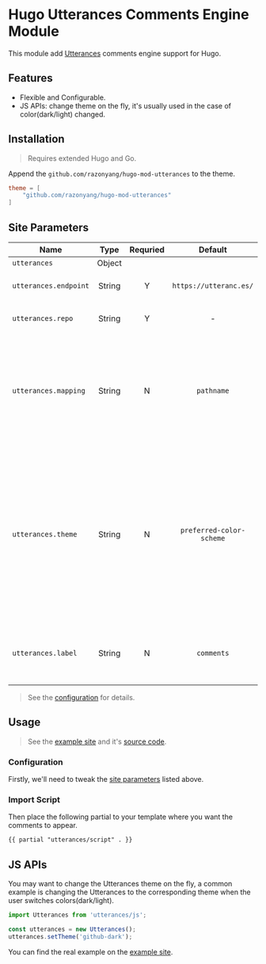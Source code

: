 # Hugo Utterances Comments Engine Module

This module add [Utterances](https://utteranc.es/) comments engine support for Hugo.

## Features

- Flexible and Configurable.
- JS APIs: change theme on the fly, it's usually used in the case of color(dark/light) changed.

## Installation

> Requires extended Hugo and Go.

Append the `github.com/razonyang/hugo-mod-utterances` to the theme.

```toml
theme = [
    "github.com/razonyang/hugo-mod-utterances"
]
```

## Site Parameters

| Name | Type | Requried | Default | Description
|---|:-:|:-:|:-:|---
| `utterances` | Object | | |
| `utterances.endpoint` | String | Y | `https://utteranc.es/` | The client script endpoint.
| `utterances.repo` | String | Y | - | The GitHub repository, `user/repo`.
| `utterances.mapping` | String | N | `pathname` | The mapping between blog posts and GitHub issues. Available options: `pathname`, `url`, `title`, `og:title`.
| `utterances.theme` | String | N | `preferred-color-scheme` | Available options: `github-light`, `github-dark`, `github-dark-orange`, `icy-dark`, `dark-blue`, `photon-dark`, `preferred-color-scheme`, `boxy-light`, `gruvbox-dark`.
| `utterances.label` | String | N | `comments` | The label that will be assigned to issues created by Utterances.

> See the [configuration](config.yml) for details.

## Usage

> See the [example site](https://projects.razonyang.com/hugo-mod-utterances/) and it's [source code](exampleSite).

### Configuration

Firstly, we'll need to tweak the [site parameters](#site-parameters) listed above.

### Import Script

Then place the following partial to your template where you want the comments to appear.

```html
{{ partial "utterances/script" . }}
```

## JS APIs

You may want to change the Utterances theme on the fly, a common example is changing the Utterances to the corresponding theme when the user switches colors(dark/light).

```js
import Utterances from 'utterances/js';

const utterances = new Utterances();
utterances.setTheme('github-dark');
```

You can find the real example on the [example site](exampleSite).
